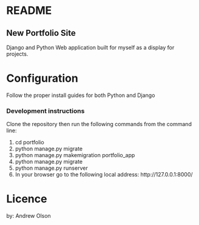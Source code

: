 # README
<h2>New Portfolio Site</h2>
Django and Python Web application built for myself as a display for projects.

# Configuration
Follow the proper install guides for both Python and Django
<h3>Development instructions</h3>
Clone the repository then run the following commands from the command line:
<ol>
  <li>cd portfolio</li>
  <li>python manage.py migrate</li>
  <li>python manage.py makemigration portfolio_app</li>
  <li>python manage.py migrate</li>
  <li>python manage.py runserver</li>
  <li>In your browser go to the following local address: http://127.0.0.1:8000/</li>
</ol>

# Licence 
by: Andrew Olson
